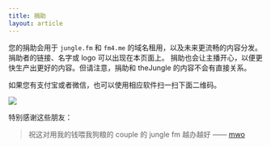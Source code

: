 ```yaml
---
title: 捐助
layout: article
---
```

您的捐助会用于 `jungle.fm` 和 `fm4.me` 的域名租用，以及未来更流畅的内容分发。
捐助者的链接、名字或 logo 可以出现在本页面上。
捐助也会让主播开心，以便更快生产出更好的内容。但请注意，捐助和 theJungle 的内容不会有直接关系。

如果您有支付宝或者微信，也可以使用相应软件扫一扫下面二维码。

![](/assets/donate.png)

特别感谢这些朋友：
> 祝这对用我的钱喂我狗粮的 couple 的 jungle fm 越办越好 —— [mwo](https://mwo.sh)

